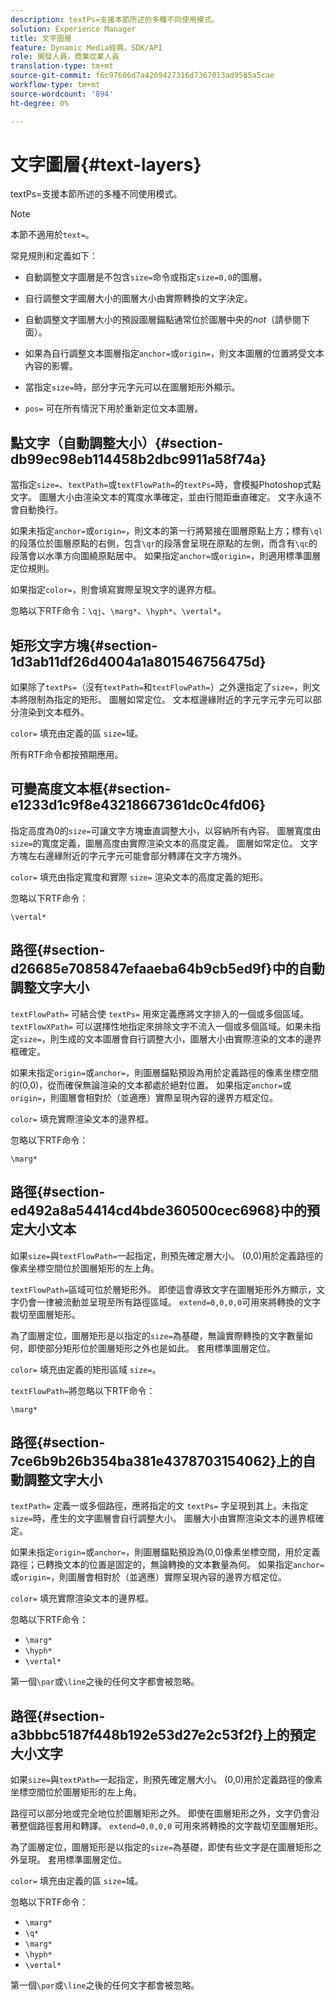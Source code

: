 ```yaml
---
description: textPs=支援本節所述的多種不同使用模式。
solution: Experience Manager
title: 文字圖層
feature: Dynamic Media經典，SDK/API
role: 開發人員，商業從業人員
translation-type: tm+mt
source-git-commit: f6c97606d7a4209427316d7367013ad9585a5cae
workflow-type: tm+mt
source-wordcount: '894'
ht-degree: 0%

---
```



# 文字圖層{#text-layers}

textPs=支援本節所述的多種不同使用模式。

>[!NOTE]
>
>本節不適用於`text=`。

常見規則和定義如下：

* 自動調整文字圖層是不包含`size=`命令或指定`size=0,0`的圖層。

* 自行調整文字圖層大小的圖層大小由實際轉換的文字決定。
* 自動調整文字圖層大小的預設圖層錨點通常位於圖層中央的&#x200B;*not*（請參閱下面）。
* 如果為自行調整文本圖層指定`anchor=`或`origin=`，則文本圖層的位置將受文本內容的影響。

* 當指定`size=`時，部分字元字元可以在圖層矩形外顯示。
* `pos=` 可在所有情況下用於重新定位文本圖層。

## 點文字（自動調整大小）{#section-db99ec98eb114458b2dbc9911a58f74a}

當指定`size=`、`textPath=`或`textFlowPath=`的`textPs=`時，會模擬Photoshop式點文字。 圖層大小由渲染文本的寬度水準確定，並由行間距垂直確定。 文字永遠不會自動換行。

如果未指定`anchor=`或`origin=`，則文本的第一行將緊接在圖層原點上方；標有`\ql`的段落位於圖層原點的右側，包含`\qr`的段落會呈現在原點的左側，而含有`\qc`的段落會以水準方向圍繞原點居中。 如果指定`anchor=`或`origin=`，則適用標準圖層定位規則。

如果指定`color=`，則會填寫實際呈現文字的邊界方框。

忽略以下RTF命令：`\qj`、`\marg*`、`\hyph*`、`\vertal*`。

## 矩形文字方塊{#section-1d3ab11df26d4004a1a801546756475d}

如果除了`textPs=`（沒有`textPath=`和`textFlowPath=`）之外還指定了`size=`，則文本將限制為指定的矩形。 圖層如常定位。 文本框邊緣附近的字元字元字元可以部分渲染到文本框外。

`color=` 填充由定義的區 `size=`域。

所有RTF命令都按預期應用。

## 可變高度文本框{#section-e1233d1c9f8e43218667361dc0c4fd06}

指定高度為0的`size=`可讓文字方塊垂直調整大小，以容納所有內容。 圖層寬度由`size=`的寬度定義，圖層高度由實際渲染文本的高度定義。 圖層如常定位。 文字方塊左右邊緣附近的字元字元可能會部分轉譯在文字方塊外。

`color=` 填充由指定寬度和實際 `size=` 渲染文本的高度定義的矩形。

忽略以下RTF命令：

`\vertal*`

## 路徑{#section-d26685e7085847efaaeba64b9cb5ed9f}中的自動調整文字大小

`textFlowPath=` 可結合使 `textPs=` 用來定義應將文字排入的一個或多個區域。`textFlowXPath=` 可以選擇性地指定來排除文字不流入一個或多個區域。如果未指定`size=`，則生成的文本圖層會自行調整大小，圖層大小由實際渲染的文本的邊界框確定。

如果未指定`origin=`或`anchor=`，則圖層錨點預設為用於定義路徑的像素坐標空間的(0,0)，從而確保無論渲染的文本都處於絕對位置。 如果指定`anchor=`或`origin=`，則圖層會相對於（並適應）實際呈現內容的邊界方框定位。

`color=` 填充實際渲染文本的邊界框。

忽略以下RTF命令：

`\marg*`

## 路徑{#section-ed492a8a54414cd4bde360500cec6968}中的預定大小文本

如果`size=`與`textFlowPath=`一起指定，則預先確定層大小。 (0,0)用於定義路徑的像素坐標空間位於圖層矩形的左上角。

`textFlowPath=`區域可位於層矩形外。 即使這會導致文字在圖層矩形外方顯示，文字仍會一律被流動並呈現至所有路徑區域。 `extend=0,0,0,0`可用來將轉換的文字裁切至圖層矩形。

為了圖層定位，圖層矩形是以指定的`size=`為基礎，無論實際轉換的文字數量如何，即使部分矩形位於圖層矩形之外也是如此。 套用標準圖層定位。

`color=` 填充由定義的矩形區域 `size=`。

`textFlowPath=`將忽略以下RTF命令：

`\marg*`

## 路徑{#section-7ce6b9b26b354ba381e4378703154062}上的自動調整文字大小

`textPath=` 定義一或多個路徑，應將指定的文 `textPs=` 字呈現到其上。未指定`size=`時，產生的文字圖層會自行調整大小。 圖層大小由實際渲染文本的邊界框確定。

如果未指定`origin=`或`anchor=`，則圖層錨點預設為(0,0)像素坐標空間，用於定義路徑；已轉換文本的位置是固定的，無論轉換的文本數量為何。 如果指定`anchor=`或`origin=`，則圖層會相對於（並適應）實際呈現內容的邊界方框定位。

`color=` 填充實際渲染文本的邊界框。

忽略以下RTF命令：

* `\marg*`
* `\hyph*`
* `\vertal*`

第一個`\par`或`\line`之後的任何文字都會被忽略。

## 路徑{#section-a3bbbc5187f448b192e53d27e2c53f2f}上的預定大小文字

如果`size=`與`textPath=`一起指定，則預先確定層大小。 (0,0)用於定義路徑的像素坐標空間位於圖層矩形的左上角。

路徑可以部分地或完全地位於圖層矩形之外。 即使在圖層矩形之外，文字仍會沿著整個路徑套用和轉譯。 `extend=0,0,0,0` 可用來將轉換的文字裁切至圖層矩形。

為了圖層定位，圖層矩形是以指定的`size=`為基礎，即使有些文字是在圖層矩形之外呈現。 套用標準圖層定位。

`color=` 填充由定義的區 `size=`域。

忽略以下RTF命令：

* `\marg*`
* `\q*`
* `\marg*`
* `\hyph*`
* `\vertal*`

第一個`\par`或`\line`之後的任何文字都會被忽略。
